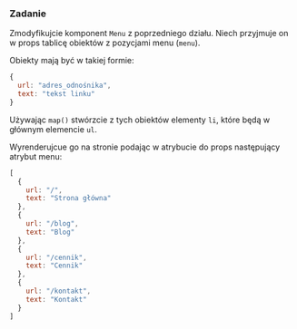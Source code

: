 ### Zadanie 

Zmodyfikujcie komponent `Menu` z poprzedniego działu. Niech przyjmuje on w props tablicę obiektów z pozycjami menu (`menu`).

Obiekty mają być w takiej formie:
```js
{
  url: "adres_odnośnika",
  text: "tekst linku"
}
```

Używając `map()` stwórzcie z tych obiektów elementy `li`, które będą w głównym elemencie `ul`.

Wyrenderujcue go na stronie podając w atrybucie do props następujący atrybut menu:
```js
[
  {
    url: "/",
    text: "Strona główna"
  },
  {
    url: "/blog",
    text: "Blog"
  },
  {
    url: "/cennik",
    text: "Cennik"
  },
  {
    url: "/kontakt",
    text: "Kontakt"
  }
]
```